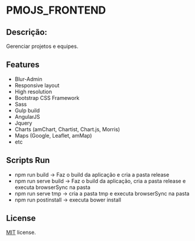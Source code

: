 # PMOJS_FRONTEND

## Descrição:
Gerenciar projetos e equipes.

## Features
* Blur-Admin
* Responsive layout
* High resolution
* Bootstrap CSS Framework
* Sass
* Gulp build
* AngularJS
* Jquery
* Charts (amChart, Chartist, Chart.js, Morris)
* Maps (Google, Leaflet, amMap)
* etc

## Scripts Run
* npm run build -> Faz o build da aplicação e cria a pasta release
* npm run serve build -> Faz o build da aplicação, cria a pasta release e executa browserSync na pasta
* npm run serve tmp -> cria a pasta tmp e executa browserSync na pasta
* npm run postinstall -> executa bower install


License
-------------
<a href=/LICENSE.txt target="_blank">MIT</a> license.
